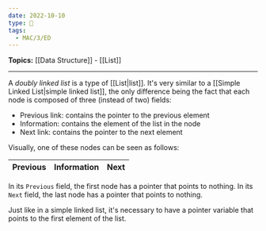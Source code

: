 ```yaml
---
date: 2022-10-10
type: 🧠
tags:
  - MAC/3/ED
---
```


**Topics:** [[Data Structure]] - [[List]]

---

A _doubly linked list_ is a type of [[List|list]]. It's very similar to a [[Simple Linked List|simple linked list]], the only difference being the fact that each node is composed of three (instead of two) fields:

- Previous link: contains the pointer to the previous element
- Information: contains the element of the list in the node
- Next link: contains the pointer to the next element

Visually, one of these nodes can be seen as follows:

| Previous | Information | Next |
| -------- | ----------- | ---- |

In its `Previous` field, the first node has a pointer that points to nothing. In its `Next` field, the last node has a pointer that points to nothing.

Just like in a simple linked list, it's necessary to have a pointer variable that points to the first element of the list.
